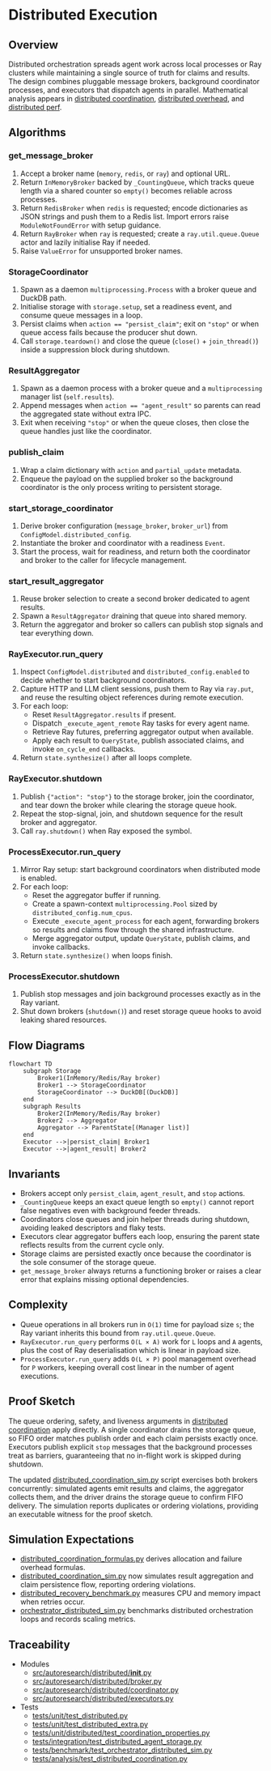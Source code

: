 # Distributed Execution

## Overview

Distributed orchestration spreads agent work across local processes or Ray
clusters while maintaining a single source of truth for claims and results.
The design combines pluggable message brokers, background coordinator
processes, and executors that dispatch agents in parallel. Mathematical
analysis appears in
[distributed coordination](../algorithms/distributed_coordination.md),
[distributed overhead](../algorithms/distributed_overhead.md), and
[distributed perf](../algorithms/distributed_perf.md).

## Algorithms

### get_message_broker

1. Accept a broker name (`memory`, `redis`, or `ray`) and optional URL.
2. Return `InMemoryBroker` backed by `_CountingQueue`, which tracks queue
   length via a shared counter so `empty()` becomes reliable across
   processes.
3. Return `RedisBroker` when `redis` is requested; encode dictionaries as
   JSON strings and push them to a Redis list. Import errors raise
   `ModuleNotFoundError` with setup guidance.
4. Return `RayBroker` when `ray` is requested; create a
   `ray.util.queue.Queue` actor and lazily initialise Ray if needed.
5. Raise `ValueError` for unsupported broker names.

### StorageCoordinator

1. Spawn as a daemon `multiprocessing.Process` with a broker queue and DuckDB
   path.
2. Initialise storage with `storage.setup`, set a readiness event, and consume
   queue messages in a loop.
3. Persist claims when `action == "persist_claim"`; exit on `"stop"` or when
   queue access fails because the producer shut down.
4. Call `storage.teardown()` and close the queue (`close()` + `join_thread()`)
   inside a suppression block during shutdown.

### ResultAggregator

1. Spawn as a daemon process with a broker queue and a `multiprocessing`
   manager list (`self.results`).
2. Append messages when `action == "agent_result"` so parents can read the
   aggregated state without extra IPC.
3. Exit when receiving `"stop"` or when the queue closes, then close the
   queue handles just like the coordinator.

### publish_claim

1. Wrap a claim dictionary with `action` and `partial_update` metadata.
2. Enqueue the payload on the supplied broker so the background coordinator
   is the only process writing to persistent storage.

### start_storage_coordinator

1. Derive broker configuration (`message_broker`, `broker_url`) from
   `ConfigModel.distributed_config`.
2. Instantiate the broker and coordinator with a readiness `Event`.
3. Start the process, wait for readiness, and return both the coordinator and
   broker to the caller for lifecycle management.

### start_result_aggregator

1. Reuse broker selection to create a second broker dedicated to agent
   results.
2. Spawn a `ResultAggregator` draining that queue into shared memory.
3. Return the aggregator and broker so callers can publish stop signals and
   tear everything down.

### RayExecutor.run_query

1. Inspect `ConfigModel.distributed` and `distributed_config.enabled` to
   decide whether to start background coordinators.
2. Capture HTTP and LLM client sessions, push them to Ray via `ray.put`, and
   reuse the resulting object references during remote execution.
3. For each loop:
   - Reset `ResultAggregator.results` if present.
   - Dispatch `_execute_agent_remote` Ray tasks for every agent name.
   - Retrieve Ray futures, preferring aggregator output when available.
   - Apply each result to `QueryState`, publish associated claims, and invoke
     `on_cycle_end` callbacks.
4. Return `state.synthesize()` after all loops complete.

### RayExecutor.shutdown

1. Publish `{"action": "stop"}` to the storage broker, join the coordinator,
   and tear down the broker while clearing the storage queue hook.
2. Repeat the stop-signal, join, and shutdown sequence for the result broker
   and aggregator.
3. Call `ray.shutdown()` when Ray exposed the symbol.

### ProcessExecutor.run_query

1. Mirror Ray setup: start background coordinators when distributed mode is
   enabled.
2. For each loop:
   - Reset the aggregator buffer if running.
   - Create a spawn-context `multiprocessing.Pool` sized by
     `distributed_config.num_cpus`.
   - Execute `_execute_agent_process` for each agent, forwarding brokers so
     results and claims flow through the shared infrastructure.
   - Merge aggregator output, update `QueryState`, publish claims, and invoke
     callbacks.
3. Return `state.synthesize()` when loops finish.

### ProcessExecutor.shutdown

1. Publish stop messages and join background processes exactly as in the Ray
   variant.
2. Shut down brokers (`shutdown()`) and reset storage queue hooks to avoid
   leaking shared resources.

## Flow Diagrams

```mermaid
flowchart TD
    subgraph Storage
        Broker1(InMemory/Redis/Ray broker)
        Broker1 --> StorageCoordinator
        StorageCoordinator --> DuckDB[(DuckDB)]
    end
    subgraph Results
        Broker2(InMemory/Redis/Ray broker)
        Broker2 --> Aggregator
        Aggregator --> ParentState[(Manager list)]
    end
    Executor -->|persist_claim| Broker1
    Executor -->|agent_result| Broker2
```

## Invariants

- Brokers accept only `persist_claim`, `agent_result`, and `stop` actions.
- `_CountingQueue` keeps an exact queue length so `empty()` cannot report
  false negatives even with background feeder threads.
- Coordinators close queues and join helper threads during shutdown, avoiding
  leaked descriptors and flaky tests.
- Executors clear aggregator buffers each loop, ensuring the parent state
  reflects results from the current cycle only.
- Storage claims are persisted exactly once because the coordinator is the
  sole consumer of the storage queue.
- `get_message_broker` always returns a functioning broker or raises a clear
  error that explains missing optional dependencies.

## Complexity

- Queue operations in all brokers run in `O(1)` time for payload size `s`; the
  Ray variant inherits this bound from `ray.util.queue.Queue`.
- `RayExecutor.run_query` performs `O(L × A)` work for `L` loops and `A`
  agents, plus the cost of Ray deserialisation which is linear in payload
  size.
- `ProcessExecutor.run_query` adds `O(L × P)` pool management overhead for `P`
  workers, keeping overall cost linear in the number of agent executions.

## Proof Sketch

The queue ordering, safety, and liveness arguments in
[distributed coordination](../algorithms/distributed_coordination.md) apply
directly. A single coordinator drains the storage queue, so FIFO order matches
publish order and each claim persists exactly once. Executors publish explicit
`stop` messages that the background processes treat as barriers, guaranteeing
that no in-flight work is skipped during shutdown.

The updated
[distributed_coordination_sim.py](../../scripts/distributed_coordination_sim.py)
script exercises both brokers concurrently: simulated agents emit results and
claims, the aggregator collects them, and the driver drains the storage queue
to confirm FIFO delivery. The simulation reports duplicates or ordering
violations, providing an executable witness for the proof sketch.

## Simulation Expectations

- [distributed_coordination_formulas.py][s1] derives allocation and failure
  overhead formulas.
- [distributed_coordination_sim.py][s2] now simulates result aggregation and
  claim persistence flow, reporting ordering violations.
- [distributed_recovery_benchmark.py][s3] measures CPU and memory impact when
  retries occur.
- [orchestrator_distributed_sim.py][s4] benchmarks distributed orchestration
  loops and records scaling metrics.

## Traceability

- Modules
  - [src/autoresearch/distributed/__init__.py][m1]
  - [src/autoresearch/distributed/broker.py][m2]
  - [src/autoresearch/distributed/coordinator.py][m3]
  - [src/autoresearch/distributed/executors.py][m4]
- Tests
  - [tests/unit/test_distributed.py][t1]
  - [tests/unit/test_distributed_extra.py][t2]
  - [tests/unit/distributed/test_coordination_properties.py][t3]
  - [tests/integration/test_distributed_agent_storage.py][t4]
  - [tests/benchmark/test_orchestrator_distributed_sim.py][t5]
  - [tests/analysis/test_distributed_coordination.py][t6]

[m1]: ../../src/autoresearch/distributed/__init__.py
[m2]: ../../src/autoresearch/distributed/broker.py
[m3]: ../../src/autoresearch/distributed/coordinator.py
[m4]: ../../src/autoresearch/distributed/executors.py
[t1]: ../../tests/unit/test_distributed.py
[t2]: ../../tests/unit/test_distributed_extra.py
[t3]: ../../tests/unit/distributed/test_coordination_properties.py
[t4]: ../../tests/integration/test_distributed_agent_storage.py
[t5]: ../../tests/benchmark/test_orchestrator_distributed_sim.py
[t6]: ../../tests/analysis/test_distributed_coordination.py
[s1]: ../../scripts/distributed_coordination_formulas.py
[s2]: ../../scripts/distributed_coordination_sim.py
[s3]: ../../scripts/distributed_recovery_benchmark.py
[s4]: ../../scripts/orchestrator_distributed_sim.py
